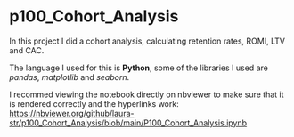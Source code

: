 # p100_Cohort_Analysis
In this project I did a cohort analysis, calculating retention rates, ROMI, LTV and CAC.

The language I used for this is **Python**, some of the libraries I used are *pandas*, *matplotlib* and *seaborn*.

I recommed viewing the notebook directly on nbviewer to make sure that it is rendered correctly and the hyperlinks work:
https://nbviewer.org/github/laura-str/p100_Cohort_Analysis/blob/main/P100_Cohort_Analysis.ipynb
